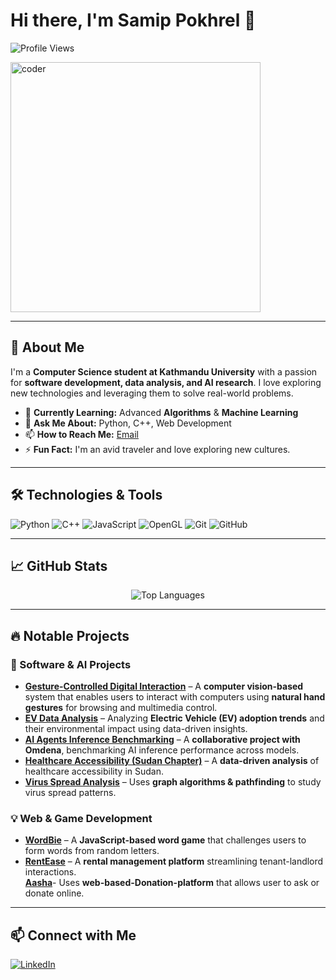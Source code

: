 # Hi there, I'm Samip Pokhrel 👋  

![Profile Views](https://komarev.com/ghpvc/?username=SaPok5&color=blue)

<img align="center" alt="coder" width="400" src="https://media.giphy.com/media/fwbZnTftCXVocKzfxR/giphy.gif">  

---

## 🚀 About Me  

I'm a **Computer Science student at Kathmandu University** with a passion for **software development, data analysis, and AI research**. I love exploring new technologies and leveraging them to solve real-world problems.  

- 🌱 **Currently Learning:** Advanced **Algorithms** & **Machine Learning**  
- 💬 **Ask Me About:** Python, C++, Web Development  
- 📫 **How to Reach Me:** [Email](mailto:samippokhrel5@gmail.com)  
- ⚡ **Fun Fact:** I'm an avid traveler and love exploring new cultures.  

---

## 🛠️ Technologies & Tools  

<p align="left">
  <img src="https://img.shields.io/badge/-Python-333?style=flat&logo=python" alt="Python" />
  <img src="https://img.shields.io/badge/-C++-333?style=flat&logo=c%2B%2B" alt="C++" />
  <img src="https://img.shields.io/badge/-JavaScript-333?style=flat&logo=javascript" alt="JavaScript" />
  <img src="https://img.shields.io/badge/-OpenGL-333?style=flat&logo=opengl" alt="OpenGL" />
  <img src="https://img.shields.io/badge/-Git-333?style=flat&logo=git" alt="Git" />
  <img src="https://img.shields.io/badge/-GitHub-333?style=flat&logo=github" alt="GitHub" />
</p>

---

## 📈 GitHub Stats  

<div align="center">
  <img src="https://github-readme-stats.vercel.app/api/top-langs/?username=SaPok5&layout=compact&theme=radical" alt="Top Languages" />
</div>

---
## 🔥 Notable Projects  

### **🚀 Software & AI Projects**  

- [**Gesture-Controlled Digital Interaction**](https://github.com/SaPok5/Gesture-control) – A **computer vision-based** system that enables users to interact with computers using **natural hand gestures** for browsing and multimedia control.  
- [**EV Data Analysis**](https://github.com/SaPok5/EVData) – Analyzing **Electric Vehicle (EV) adoption trends** and their environmental impact using data-driven insights.  
- [**AI Agents Inference Benchmarking**](https://github.com/OmdenaAI/OmdenaKnowledge_AIAgentsInferenceBenchmarking) – A **collaborative project with Omdena**, benchmarking AI inference performance across models. 
- [**Healthcare Accessibility (Sudan Chapter)**](https://github.com/SaPok5/SudanChapter_AnalyzeHealthcareAccessibility) – A **data-driven analysis** of healthcare accessibility in Sudan.  
- [**Virus Spread Analysis**](https://github.com/SaPok5/Virus-Spread-Analysis-using-Graph-concept-and-path-finding-algo) – Uses **graph algorithms & pathfinding** to study virus spread patterns.  
### **💡 Web & Game Development**  

- [**WordBie**](https://github.com/SaPok5/WordBie) – A **JavaScript-based word game** that challenges users to form words from random letters.  
- [**RentEase**](https://github.com/SaPok5/RentEase) – A **rental management platform** streamlining tenant-landlord interactions.  
  [**Aasha**](https://github.com/SaPok5/Aasha)- Uses **web-based-Donation-platform** that allows user to ask or donate online.
---

## 📫 Connect with Me  

<p align="left">
  <a href="https://www.linkedin.com/in/samip-pokhrel-133566248/" target="_blank">
    <img src="https://img.shields.io/badge/-LinkedIn-0077B5?style=flat&logo=linkedin" alt="LinkedIn" />
  </a>
</p>
